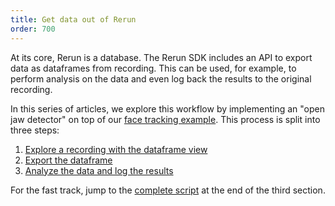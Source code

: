 ```yaml
---
title: Get data out of Rerun
order: 700
---
```


At its core, Rerun is a database. The Rerun SDK includes an API to export data as dataframes from recording. This can be used, for example, to perform analysis on the data and even log back the results to the original recording.

In this series of articles, we explore this workflow by implementing an "open jaw detector" on top of our [face tracking example](https://rerun.io/examples/video-image/face_tracking). This process is split into three steps:

1. [Explore a recording with the dataframe view](data-out/explore-as-dataframe)
2. [Export the dataframe](data-out/export-dataframe)
3. [Analyze the data and log the results](data-out/analyze-and-log)

For the fast track, jump to the [complete script](data-out/analyze-and-log.md#complete-script) at the end of the third section.